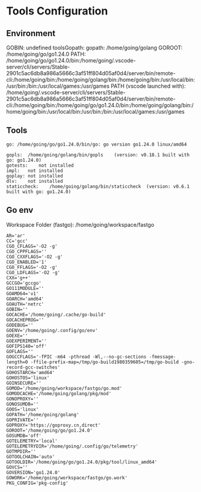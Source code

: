 # Tools Configuration


## Environment

GOBIN: undefined
toolsGopath: 
gopath: /home/going/golang
GOROOT: /home/going/go/go1.24.0
PATH: /home/going/go/go1.24.0/bin:/home/going/.vscode-server/cli/servers/Stable-2901c5ac6db8a986a5666c3af51ff804d05af0d4/server/bin/remote-cli:/home/going/bin:/home/going/golang/bin:/home/going/bin:/usr/local/bin:/usr/bin:/bin:/usr/local/games:/usr/games
PATH (vscode launched with): /home/going/.vscode-server/cli/servers/Stable-2901c5ac6db8a986a5666c3af51ff804d05af0d4/server/bin/remote-cli:/home/going/bin:/home/going/go/go1.24.0/bin:/home/going/golang/bin:/home/going/bin:/usr/local/bin:/usr/bin:/bin:/usr/local/games:/usr/games

## Tools

	go:	/home/going/go/go1.24.0/bin/go: go version go1.24.0 linux/amd64

	gopls:	/home/going/golang/bin/gopls	(version: v0.18.1 built with go: go1.24.0)
	gotests:	not installed
	impl:	not installed
	goplay:	not installed
	dlv:	not installed
	staticcheck:	/home/going/golang/bin/staticcheck	(version: v0.6.1 built with go: go1.24.0)

## Go env

Workspace Folder (fastgo): /home/going/workspace/fastgo

	AR='ar'
	CC='gcc'
	CGO_CFLAGS='-O2 -g'
	CGO_CPPFLAGS=''
	CGO_CXXFLAGS='-O2 -g'
	CGO_ENABLED='1'
	CGO_FFLAGS='-O2 -g'
	CGO_LDFLAGS='-O2 -g'
	CXX='g++'
	GCCGO='gccgo'
	GO111MODULE=''
	GOAMD64='v1'
	GOARCH='amd64'
	GOAUTH='netrc'
	GOBIN=''
	GOCACHE='/home/going/.cache/go-build'
	GOCACHEPROG=''
	GODEBUG=''
	GOENV='/home/going/.config/go/env'
	GOEXE=''
	GOEXPERIMENT=''
	GOFIPS140='off'
	GOFLAGS=''
	GOGCCFLAGS='-fPIC -m64 -pthread -Wl,--no-gc-sections -fmessage-length=0 -ffile-prefix-map=/tmp/go-build1980359605=/tmp/go-build -gno-record-gcc-switches'
	GOHOSTARCH='amd64'
	GOHOSTOS='linux'
	GOINSECURE=''
	GOMOD='/home/going/workspace/fastgo/go.mod'
	GOMODCACHE='/home/going/golang/pkg/mod'
	GONOPROXY=''
	GONOSUMDB=''
	GOOS='linux'
	GOPATH='/home/going/golang'
	GOPRIVATE=''
	GOPROXY='https://goproxy.cn,direct'
	GOROOT='/home/going/go/go1.24.0'
	GOSUMDB='off'
	GOTELEMETRY='local'
	GOTELEMETRYDIR='/home/going/.config/go/telemetry'
	GOTMPDIR=''
	GOTOOLCHAIN='auto'
	GOTOOLDIR='/home/going/go/go1.24.0/pkg/tool/linux_amd64'
	GOVCS=''
	GOVERSION='go1.24.0'
	GOWORK='/home/going/workspace/fastgo/go.work'
	PKG_CONFIG='pkg-config'
	